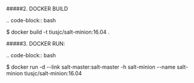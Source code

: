 
#####2. DOCKER BUILD

.. code-block:: bash
 
  $ docker build -t tiusjc/salt-minion:16.04 .

#####3. DOCKER RUN:

.. code-block:: bash

  $ docker run -d --link salt-master:salt-master -h salt-minion --name salt-minion tiusjc/salt-minion:16.04
               



